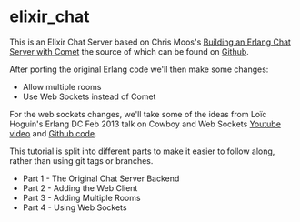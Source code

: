 elixir_chat
===========

This is an Elixir Chat Server based on Chris Moos's
[Building an Erlang Chat Server with Comet](http://www.chrismoos.com/2009/09/28/building-an-erlang-chat-server-with-comet-part-1)
the source of which can be found on [Github](https://github.com/chrismoos/erl_chat_tutorial).

After porting the original Erlang code we'll then make some changes:

* Allow multiple rooms
* Use Web Sockets instead of Comet

For the web sockets changes, we'll take some of the ideas from Loïc Hoguin's Erlang DC Feb 2013 talk
on Cowboy and Web Sockets [Youtube video](http://www.youtube.com/watch?v=yYlYZy1Jhzk) and [Github code](https://github.com/essen/chat_tutorial).

This tutorial is split into different parts to make it easier to follow along, rather than using git tags or branches.

* Part 1 - The Original Chat Server Backend
* Part 2 - Adding the Web Client
* Part 3 - Adding Multiple Rooms
* Part 4 - Using Web Sockets
